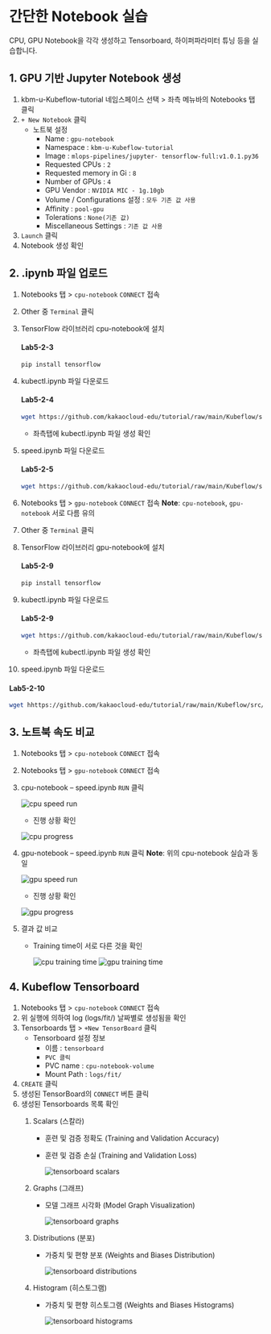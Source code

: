 # 간단한 Notebook 실습
CPU, GPU Notebook을 각각 생성하고 Tensorboard, 하이퍼파라미터 튜닝 등을 실습합니다.

## 1. GPU 기반 Jupyter Notebook 생성
1. kbm-u-Kubeflow-tutorial 네임스페이스 선택 > 좌측 메뉴바의 Notebooks 탭 클릭
2. `+ New Notebook` 클릭
   - 노트북 설정
     - Name : `gpu-notebook`
     - Namespace : `kbm-u-Kubeflow-tutorial`
     - Image : `mlops-pipelines/jupyter- tensorflow-full:v1.0.1.py36`
     - Requested CPUs : `2`
     - Requested memory in Gi : `8`
     - Number of GPUs : `4` 
     - GPU Vendor : `NVIDIA MIC - 1g.10gb`  
     - Volume / Configurations 설정 : `모두 기존 값 사용`
     - Affinity : `pool-gpu`
     - Tolerations : `None(기존 값)`
     - Miscellaneous Settings :  `기존 값 사용`
3. `Launch` 클릭
4. Notebook 생성 확인

## 2. .ipynb 파일 업로드
1. Notebooks 탭 > `cpu-notebook` `CONNECT` 접속
2. Other 중 `Terminal` 클릭
3. TensorFlow 라이브러리 cpu-notebook에 설치
   #### **Lab5-2-3**
   ```bash
   pip install tensorflow
   ```

4. kubectl.ipynb 파일 다운로드
   #### **Lab5-2-4**
   ```bash
   wget https://github.com/kakaocloud-edu/tutorial/raw/main/Kubeflow/src/ipynb/kubectl.ipynb
   ```
   - 좌측탭에 kubectl.ipynb 파일 생성 확인

5. speed.ipynb 파일 다운로드
   #### **Lab5-2-5**
   ```bash
   wget https://github.com/kakaocloud-edu/tutorial/raw/main/Kubeflow/src/ipynb/speed.ipynb
   ```

6. Notebooks 탭 > `gpu-notebook` `CONNECT` 접속
   **Note**: `cpu-notebook`, `gpu-notebook` 서로 다름 유의
7. Other 중 `Terminal` 클릭
8. TensorFlow 라이브러리 gpu-notebook에 설치
   #### **Lab5-2-9**
   ```bash
   pip install tensorflow
   ```

9. kubectl.ipynb 파일 다운로드
   #### **Lab5-2-9**
   ```bash
   wget https://github.com/kakaocloud-edu/tutorial/raw/main/Kubeflow/src/ipynb/kubectl.ipynb
   ```
   - 좌측탭에 kubectl.ipynb 파일 생성 확인

10. speed.ipynb 파일 다운로드
   #### **Lab5-2-10**
   ```bash
   wget hhttps://github.com/kakaocloud-edu/tutorial/raw/main/Kubeflow/src/ipynb/speed.ipynb
   ```

## 3. 노트북 속도 비교
1. Notebooks 탭 > `cpu-notebook` `CONNECT` 접속
2. Notebooks 탭 > `gpu-notebook` `CONNECT` 접속
3. cpu-notebook – speed.ipynb `RUN` 클릭

   ![cpu speed run](https://github.com/KOlizer/tutorial/assets/127844467/f8882625-4f13-42d1-a775-1f10524da24a)
   
   - 진행 상황 확인
   
   ![cpu progress](https://github.com/KOlizer/tutorial/assets/127844467/c8a371d6-9b91-4fcb-a293-ee44682a0968)

4. gpu-notebook – speed.ipynb `RUN` 클릭
   **Note**: 위의 cpu-notebook 실습과 동일

   ![gpu speed run](https://github.com/KOlizer/tutorial/assets/127844467/f8882625-4f13-42d1-a775-1f10524da24a)

   - 진행 상황 확인

   ![gpu progress](https://github.com/KOlizer/tutorial/assets/127844467/c8a371d6-9b91-4fcb-a293-ee44682a0968)

5. 결과 값 비교
   - Training time이 서로 다른 것을 확인

     ![cpu training time](https://github.com/KOlizer/tutorial/assets/127844467/0c66ab5b-5aae-4a70-9cce-357e1965bbb5)
     ![gpu training time](https://github.com/KOlizer/tutorial/assets/127844467/6b47a691-640e-4fd6-b857-7c8f05d92a9a)

## 4. Kubeflow Tensorboard
1. Notebooks 탭 > `cpu-notebook` `CONNECT` 접속
2. 위 실행에 의하여 log (logs/fit/) 날짜별로 생성됨을 확인
3. Tensorboards 탭 > `+New TensorBoard` 클릭
   - Tensorboard 설정 정보
     - 이름 : `tensorboard`
     - `PVC 클릭`
     - PVC name : `cpu-notebook-volume`
     - Mount Path : `logs/fit/`
4. `CREATE` 클릭
5. 생성된 TensorBoard의 `CONNECT` 버튼 클릭
6. 생성된 Tensorboards 목록 확인
   1. Scalars (스칼라)
      - 훈련 및 검증 정확도 (Training and Validation Accuracy)
      - 훈련 및 검증 손실 (Training and Validation Loss)
      
        ![tensorboard scalars](https://github.com/KOlizer/tutorial/assets/127844467/451e818d-8593-4ca5-aaf4-82eb0ba9d0a4)

   2. Graphs (그래프)
      - 모델 그래프 시각화 (Model Graph Visualization)
      
        ![tensorboard graphs](https://github.com/KOlizer/tutorial/assets/127844467/1a6dc343-3067-4f7b-adaf-317fcae81418)

   3. Distributions (분포)
      - 가중치 및 편향 분포 (Weights and Biases Distribution)
      
        ![tensorboard distributions](https://github.com/KOlizer/tutorial/assets/127844467/cf7d6531-5768-4e4b-88b2-e9e366558934)

   4. Histogram (히스토그램)
      - 가중치 및 편향 히스토그램 (Weights and Biases Histograms)
      
        ![tensorboard histograms](https://github.com/KOlizer/tutorial/assets/127844467/fc059c5d-45f4-4c47-89f2-e34fff839acb)
